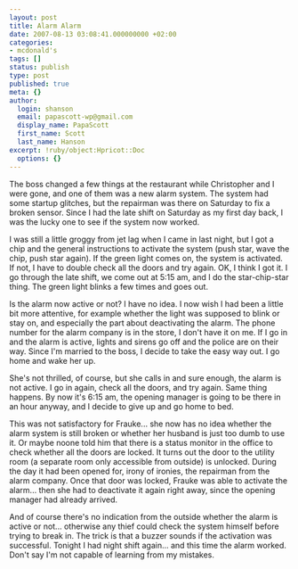 ```yaml
---
layout: post
title: Alarm Alarm
date: 2007-08-13 03:08:41.000000000 +02:00
categories:
- mcdonald's
tags: []
status: publish
type: post
published: true
meta: {}
author:
  login: shanson
  email: papascott-wp@gmail.com
  display_name: PapaScott
  first_name: Scott
  last_name: Hanson
excerpt: !ruby/object:Hpricot::Doc
  options: {}
---
```

<p>The boss changed a few things at the restaurant while Christopher and I were gone, and one of them was a new alarm system. The system had some startup glitches, but the repairman was there on Saturday to fix a broken sensor. Since I had the late shift on Saturday as my first day back, I was the lucky one to see if the system now worked.</p>
<p>I was still a little groggy from jet lag when I came in last night, but I got a chip and the general instructions to activate the system (push star, wave the chip, push star again). If the green light comes on, the system is activated. If not, I have to double check all the doors and try again. OK, I think I got it. I go through the late shift, we come out at 5:15 am, and I do the star-chip-star thing. The green light blinks a few times and goes out.</p>
<p>Is the alarm now active or not? I have no idea. I now wish I had been a little bit more attentive, for example whether the light was supposed to blink or stay on, and especially the part about deactivating the alarm. The phone number for the alarm company is in the store, I don't have it on me. If I go in and the alarm is active, lights and sirens go off and the police are on their way. Since I'm married to the boss, I decide to take the easy way out. I go home and wake her up.</p>
<p>She's not thrilled, of course, but she calls in and sure enough, the alarm is not active. I go in again, check all the doors, and try again. Same thing happens. By now it's 6:15 am, the opening manager is going to be there in an hour anyway, and I decide to give up and go home to bed.</p>
<p>This was not satisfactory for Frauke... she now has no idea whether the alarm system is still broken or whether her husband is just too dumb to use it. Or maybe noone told him that there is a status monitor in the office to check whether all the doors are locked. It turns out the door to the utility room (a separate room only accessible from outside) is unlocked. During the day it had been opened for, irony of ironies, the repairman from the alarm company. Once that door was locked, Frauke was able to activate the alarm... then she had to deactivate it again right away, since the opening manager had already arrived.</p>
<p>And of course there's no indication from the outside whether the alarm is active or not... otherwise any thief could check the system himself before trying to break in. The trick is that a buzzer sounds if the activation was successful. Tonight I had night shift again... and this time the alarm worked. Don't say I'm not capable of learning from my mistakes.</p>
